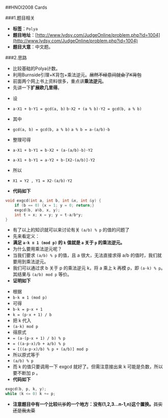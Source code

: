 ##HNOI2008 Cards

###1.题目相关
* **标签**：`Polya`
* **题目地址**：[http://www.lydsy.com/JudgeOnline/problem.php?id=1004](http://www.lydsy.com/JudgeOnline/problem.php?id=1004)
* **题目大意**：中文题。

###2.思路
* 比较基础的Polya计数。
* 利用Burnside引理+K背包+乘法逆元。~~居然不经意间就会了K背包~~
* 前面两个网上书上资料很多，重点讲**乘法逆元**。
* 先讲一下**扩展欧几里得**。

>
* 设
* `a·X1 + b·Y1 = gcd(a, b)` `b·X2 + (a % b)·Y2 = gcd(b, a % b)`
* 其中
* `gcd(a, b) = gcd(b, a % b)` `a % b = a-(a/b)·b`
* 整理可得
* `a·X1 + b·Y1 = b·X2 + (a-(a/b)·b)·Y2`
* `a·X1 + b·Y1 = a·Y2 + b·[X2-(a/b)]·Y2`
* 所以
* `X1 = Y2 , Y1 = X2-(a/b)·Y2`

* **代码如下**
```c++
void exgcd(int a, int b, int &x, int &y) {
	if (b == 0) {x = 1; y = 0; return;}
	exgcd(b, a%b, x, y);
	int t = x; x = y; y = t-a/b*y;
}
```

* 有了以上的知识就可以来讨论有关 `(a/b) % p` 的值的问题了
* 先来看定义：
* **满足 `a·k ≡ 1 (mod p)` 的 `k` 值就是 `a` 关于 `p` 的乘法逆元。**
* 为什么要用乘法逆元呢？
* 当我们要求 `(a/b) % p` 的值，且 a 很大，无法直接求得 a/b 的值时，我们就要用到乘法逆元。
* 我们可以通过求 b 关于 p 的乘法逆元 k，将 a 乘上 k 再模 p，即 `(a·k) % p`。其结果与 `(a/b) mod p` 等价。
* **证明如下**

>
* 根据  
* `b·k ≡ 1 (mod p)`  
* 可得  
* `b·k = p·x + 1`  
* `k = (p·x + 1) / b`  
* 把 k 代入  
* `(a·k) mod p`  
* 得原式  
* `= (a·(p·x + 1) / b) % p`  
* `= ((a·p·x)/b + a/b) % p`  
* `= [((a·p·x)/b) % p + (a/b)] mod p`  
* 所以原式等于  
* `(a/b) % p`  
* 而 k 的值只要调用一下 exgcd 就好了。但需注意接出来 k 可能是负数，所以要不断加 p 。
* **代码如下**
```c++
exgcd(b, p, k, y);
while (k <= 0) k += p;
```

* **注意题目中有一个比较**~~坑爹~~**的一个地方：没有(1,2,3...n-1,n)这个置换。**~~其实还是我太菜~~
